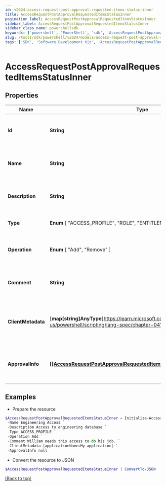 ```yaml
---
id: v2024-access-request-post-approval-requested-items-status-inner
title: AccessRequestPostApprovalRequestedItemsStatusInner
pagination_label: AccessRequestPostApprovalRequestedItemsStatusInner
sidebar_label: AccessRequestPostApprovalRequestedItemsStatusInner
sidebar_class_name: powershellsdk
keywords: ['powershell', 'PowerShell', 'sdk', 'AccessRequestPostApprovalRequestedItemsStatusInner', 'V2024AccessRequestPostApprovalRequestedItemsStatusInner'] 
slug: /tools/sdk/powershell/v2024/models/access-request-post-approval-requested-items-status-inner
tags: ['SDK', 'Software Development Kit', 'AccessRequestPostApprovalRequestedItemsStatusInner', 'V2024AccessRequestPostApprovalRequestedItemsStatusInner']
---
```



# AccessRequestPostApprovalRequestedItemsStatusInner

## Properties

Name | Type | Description | Notes
------------ | ------------- | ------------- | -------------
**Id** | **String** | The unique ID of the access item being requested. | [required]
**Name** | **String** | The human friendly name of the access item. | [required]
**Description** | **String** | Detailed description of the access item. | [optional] 
**Type** |  **Enum** [  "ACCESS_PROFILE",    "ROLE",    "ENTITLEMENT" ] | The type of access item. | [required]
**Operation** |  **Enum** [  "Add",    "Remove" ] | The action to perform on the access item. | [required]
**Comment** | **String** | A comment from the identity requesting the access. | [optional] 
**ClientMetadata** | [**map[string]AnyType**]https://learn.microsoft.com/en-us/powershell/scripting/lang-spec/chapter-04?view=powershell-7.4 | Additional customer defined metadata about the access item. | [optional] 
**ApprovalInfo** | [**[]AccessRequestPostApprovalRequestedItemsStatusInnerApprovalInfoInner**](access-request-post-approval-requested-items-status-inner-approval-info-inner) | A list of one or more approvers for the access request. | [required]

## Examples

- Prepare the resource
```powershell
$AccessRequestPostApprovalRequestedItemsStatusInner = Initialize-AccessRequestPostApprovalRequestedItemsStatusInner  -Id 2c91808b6ef1d43e016efba0ce470904 `
 -Name Engineering Access `
 -Description Access to engineering database `
 -Type ACCESS_PROFILE `
 -Operation Add `
 -Comment William needs this access to do his job. `
 -ClientMetadata {applicationName=My application} `
 -ApprovalInfo null
```

- Convert the resource to JSON
```powershell
$AccessRequestPostApprovalRequestedItemsStatusInner | ConvertTo-JSON
```


[[Back to top]](#) 

